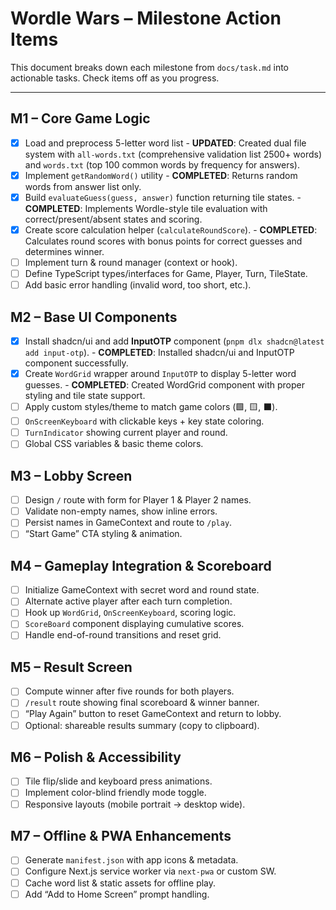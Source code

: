 # Wordle Wars – Milestone Action Items

This document breaks down each milestone from `docs/task.md` into actionable tasks. Check items off as you progress.

---

## M1 – Core Game Logic

- [x] Load and preprocess 5-letter word list - **UPDATED**: Created dual file system with `all-words.txt` (comprehensive validation list 2500+ words) and `words.txt` (top 100 common words by frequency for answers).
- [x] Implement `getRandomWord()` utility - **COMPLETED**: Returns random words from answer list only.
- [x] Build `evaluateGuess(guess, answer)` function returning tile states. - **COMPLETED**: Implements Wordle-style tile evaluation with correct/present/absent states and scoring.
- [x] Create score calculation helper (`calculateRoundScore`). - **COMPLETED**: Calculates round scores with bonus points for correct guesses and determines winner.
- [ ] Implement turn & round manager (context or hook).
- [ ] Define TypeScript types/interfaces for Game, Player, Turn, TileState.
- [ ] Add basic error handling (invalid word, too short, etc.).

## M2 – Base UI Components

- [x] Install shadcn/ui and add **InputOTP** component (`pnpm dlx shadcn@latest add input-otp`). - **COMPLETED**: Installed shadcn/ui and InputOTP component successfully.
- [x] Create `WordGrid` wrapper around `InputOTP` to display 5-letter word guesses. - **COMPLETED**: Created WordGrid component with proper styling and tile state support.
- [ ] Apply custom styles/theme to match game colors (🟩, 🟨, ⬛).
- [ ] `OnScreenKeyboard` with clickable keys + key state coloring.
- [ ] `TurnIndicator` showing current player and round.
- [ ] Global CSS variables & basic theme colors.

## M3 – Lobby Screen

- [ ] Design `/` route with form for Player 1 & Player 2 names.
- [ ] Validate non-empty names, show inline errors.
- [ ] Persist names in GameContext and route to `/play`.
- [ ] “Start Game” CTA styling & animation.

## M4 – Gameplay Integration & Scoreboard

- [ ] Initialize GameContext with secret word and round state.
- [ ] Alternate active player after each turn completion.
- [ ] Hook up `WordGrid`, `OnScreenKeyboard`, scoring logic.
- [ ] `ScoreBoard` component displaying cumulative scores.
- [ ] Handle end-of-round transitions and reset grid.

## M5 – Result Screen

- [ ] Compute winner after five rounds for both players.
- [ ] `/result` route showing final scoreboard & winner banner.
- [ ] “Play Again” button to reset GameContext and return to lobby.
- [ ] Optional: shareable results summary (copy to clipboard).

## M6 – Polish & Accessibility

- [ ] Tile flip/slide and keyboard press animations.
- [ ] Implement color-blind friendly mode toggle.
- [ ] Responsive layouts (mobile portrait → desktop wide).

## M7 – Offline & PWA Enhancements

- [ ] Generate `manifest.json` with app icons & metadata.
- [ ] Configure Next.js service worker via `next-pwa` or custom SW.
- [ ] Cache word list & static assets for offline play.
- [ ] Add “Add to Home Screen” prompt handling.
